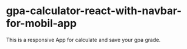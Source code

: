# gpa-calculator-react-with-navbar-for-mobil-app
This is a  responsive App for calculate and save your gpa grade.
